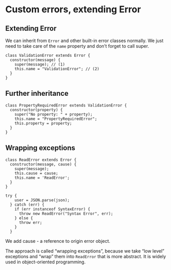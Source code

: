 # Custom errors, extending Error

## Extending Error

We can inherit from `Error` and other built-in error classes normally. We just need to take care of the `name` property and don’t forget to call super.

```
class ValidationError extends Error {
  constructor(message) {
    super(message); // (1)
    this.name = "ValidationError"; // (2)
  }
}

```

## Further inheritance

```
class PropertyRequiredError extends ValidationError {
  constructor(property) {
    super("No property: " + property);
    this.name = "PropertyRequiredError";
    this.property = property;
  }
}
```

## Wrapping exceptions

```
class ReadError extends Error {
  constructor(message, cause) {
    super(message);
    this.cause = cause;
    this.name = 'ReadError';
  }
}
```

```
try {
    user = JSON.parse(json);
  } catch (err) {
    if (err instanceof SyntaxError) {
      throw new ReadError("Syntax Error", err);
    } else {
      throw err;
    }
  }
```

We add cause - a reference to origin error object.

The approach is called “wrapping exceptions”, because we take “low level” exceptions and “wrap” them into `ReadError` that is more abstract. It is widely used in object-oriented programming.
